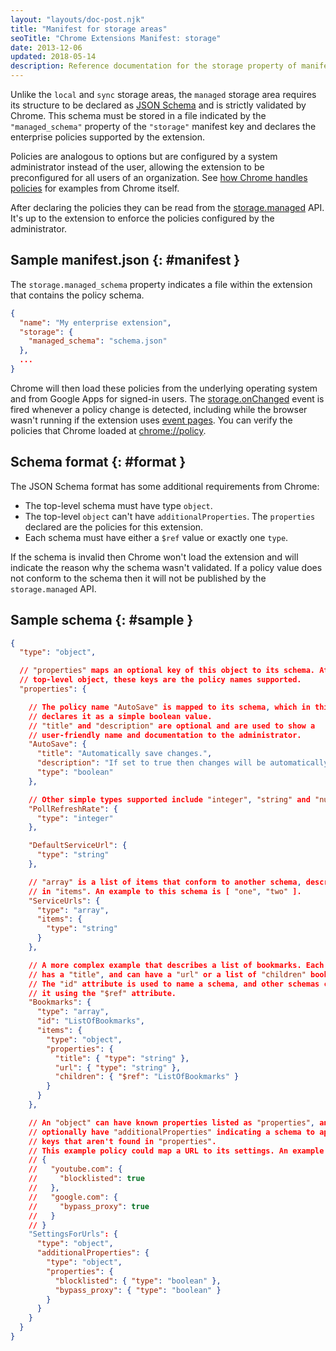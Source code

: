 ```yaml
---
layout: "layouts/doc-post.njk"
title: "Manifest for storage areas"
seoTitle: "Chrome Extensions Manifest: storage"
date: 2013-12-06
updated: 2018-05-14
description: Reference documentation for the storage property of manifest.json.
---
```


Unlike the `local` and `sync` storage areas, the `managed` storage area requires its structure to be
declared as [JSON Schema][1] and is strictly validated by Chrome. This schema must be stored in a
file indicated by the `"managed_schema"` property of the `"storage"` manifest key and declares the
enterprise policies supported by the extension.

Policies are analogous to options but are configured by a system administrator instead of the user,
allowing the extension to be preconfigured for all users of an organization. See [how Chrome handles
policies][2] for examples from Chrome itself.

After declaring the policies they can be read from the [storage.managed][3] API. It's up to the
extension to enforce the policies configured by the administrator.

## Sample manifest.json {: #manifest }

The `storage.managed_schema` property indicates a file within the extension that contains the policy
schema.

```json
{
  "name": "My enterprise extension",
  "storage": {
    "managed_schema": "schema.json"
  },
  ...
}
```

Chrome will then load these policies from the underlying operating system and from Google Apps for
signed-in users. The [storage.onChanged][4] event is fired whenever a policy change is detected,
including while the browser wasn't running if the extension uses [event pages][5]. You can verify
the policies that Chrome loaded at [chrome://policy][6].

## Schema format {: #format }

The JSON Schema format has some additional requirements from Chrome:

- The top-level schema must have type `object`.
- The top-level `object` can't have `additionalProperties`. The `properties` declared are the
  policies for this extension.
- Each schema must have either a `$ref` value or exactly one `type`.

If the schema is invalid then Chrome won't load the extension and will indicate the reason why the
schema wasn't validated. If a policy value does not conform to the schema then it will not be
published by the `storage.managed` API.

## Sample schema {: #sample }

```json
{
  "type": "object",

  // "properties" maps an optional key of this object to its schema. At the
  // top-level object, these keys are the policy names supported.
  "properties": {

    // The policy name "AutoSave" is mapped to its schema, which in this case
    // declares it as a simple boolean value.
    // "title" and "description" are optional and are used to show a
    // user-friendly name and documentation to the administrator.
    "AutoSave": {
      "title": "Automatically save changes.",
      "description": "If set to true then changes will be automatically saved.",
      "type": "boolean"
    },

    // Other simple types supported include "integer", "string" and "number".
    "PollRefreshRate": {
      "type": "integer"
    },

    "DefaultServiceUrl": {
      "type": "string"
    },

    // "array" is a list of items that conform to another schema, described
    // in "items". An example to this schema is [ "one", "two" ].
    "ServiceUrls": {
      "type": "array",
      "items": {
        "type": "string"
      }
    },

    // A more complex example that describes a list of bookmarks. Each bookmark
    // has a "title", and can have a "url" or a list of "children" bookmarks.
    // The "id" attribute is used to name a schema, and other schemas can reuse
    // it using the "$ref" attribute.
    "Bookmarks": {
      "type": "array",
      "id": "ListOfBookmarks",
      "items": {
        "type": "object",
        "properties": {
          "title": { "type": "string" },
          "url": { "type": "string" },
          "children": { "$ref": "ListOfBookmarks" }
        }
      }
    },

    // An "object" can have known properties listed as "properties", and can
    // optionally have "additionalProperties" indicating a schema to apply to
    // keys that aren't found in "properties".
    // This example policy could map a URL to its settings. An example value:
    // {
    //   "youtube.com": {
    //     "blocklisted": true
    //   },
    //   "google.com": {
    //     "bypass_proxy": true
    //   }
    // }
    "SettingsForUrls": {
      "type": "object",
      "additionalProperties": {
        "type": "object",
        "properties": {
          "blocklisted": { "type": "boolean" },
          "bypass_proxy": { "type": "boolean" }
        }
      }
    }
  }
}
```

[1]: https://tools.ietf.org/html/draft-zyp-json-schema-03
[2]: https://www.chromium.org/administrators/
[3]: /docs/extensions/reference/storage#property-managed
[4]: /docs/extensions/reference/storage#event-onChanged
[5]: /docs/extensions/mv3/event_pages
[6]: chrome://policy
